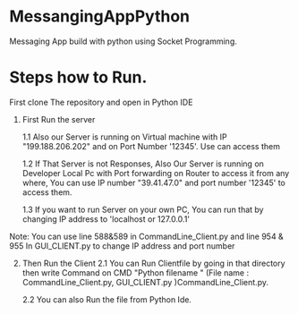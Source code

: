 # MessangingAppPython
Messaging App build with python using Socket Programming.

# Steps how to Run.
First clone The repository and open in Python IDE
1. First Run the server

    1.1 Also our Server is running on Virtual machine with IP "199.188.206.202" and on Port Number '12345'. Use can access them
    
    
    1.2 If That Server is not Responses, Also Our Server is running on Developer Local Pc with Port forwarding on Router to access it from any where, You can use IP number "39.41.47.0"  and port number '12345' to access them.
    
    
    1.3 If you want to run Server on your own PC, You can run that by changing IP address to 'localhost or 127.0.0.1'
    
    
    
Note: You can use line 588&589 in CommandLine_Client.py and line 954 & 955 In GUI_CLIENT.py to change IP address and port number

2. Then Run the Client 
   2.1 You can Run Clientfile by going in that directory then write Command on CMD "Python filename " (File name : CommandLine_Client.py, GUI_CLIENT.py )CommandLine_Client.py.

   2.2 You can also Run the file from Python Ide.
